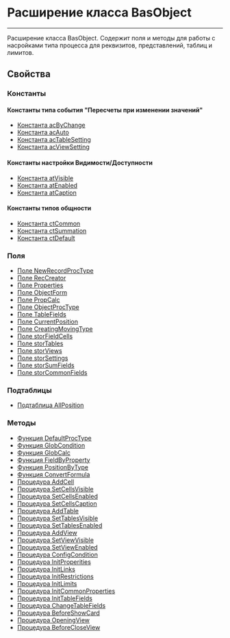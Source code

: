 ﻿---
Link: CMP.Rec.extBasObject
---

<!--- Навигация
[Имя проекта](#)
-->

# Расширение класса BasObject
---
Расширение класса BasObject. Содержит поля и методы для работы с насройками типа процесса для реквизитов, представлений, таблиц и лимитов.

<!---
## Примеры
-->

## Свойства

<!--
### Типы
* [Тип 1](#)
-->

### Константы
#### Константы типа cобытия "Пересчеты при изменении значений"
* [Константа acByChange](topic:.Custom.CMPClasses.Rec.extBasObject.acByChange)
* [Константа acAuto](topic:.Custom.CMPClasses.Rec.extBasObject.acAuto)
* [Константа acTableSetting](topic:.Custom.CMPClasses.Rec.extBasObject.acTableSetting)
* [Константа acViewSetting](topic:.Custom.CMPClasses.Rec.extBasObject.acViewSetting)

#### Константы настройки Видимости/Доступности
* [Константа atVisible](topic:.Custom.CMPClasses.Rec.extBasObject.atVisible)
* [Константа atEnabled](topic:.Custom.CMPClasses.Rec.extBasObject.atEnabled)
* [Константа atCaption](topic:.Custom.CMPClasses.Rec.extBasObject.atCaption)

#### Константы типов общности
* [Константа ctCommon](topic:.Custom.CMPClasses.Rec.extBasObject.ctCommon)
* [Константа ctSummation](topic:.Custom.CMPClasses.Rec.extBasObject.ctSummation)
* [Константа ctDefault](topic:.Custom.CMPClasses.Rec.extBasObject.ctDefault)


### Поля
* [Поле NewRecordProcType](topic:.Custom.CMPClasses.Rec.extBasObject.NewRecordProcType)
* [Поле RecCreator](topic:.Custom.CMPClasses.Rec.extBasObject.RecCreator)
* [Поле Properties](topic:.Custom.CMPClasses.Rec.extBasObject.Properties)
* [Поле ObjectForm](topic:.Custom.CMPClasses.Rec.extBasObject.ObjectForm)
* [Поле PropCalc](topic:.Custom.CMPClasses.Rec.extBasObject.PropCalc)
* [Поле ObjectProcType](topic:.Custom.CMPClasses.Rec.extBasObject.ObjectProcType)
* [Поле TableFields](topic:.Custom.CMPClasses.Rec.extBasObject.TableFields)
* [Поле CurrentPosition](topic:.Custom.CMPClasses.Rec.extBasObject.CurrentPosition)
* [Поле CreatingMovingType](topic:.Custom.CMPClasses.Rec.extBasObject.CreatingMovingType)
* [Поле storFieldCells](topic:.Custom.CMPClasses.Rec.extBasObject.storFieldCells)
* [Поле storTables](topic:.Custom.CMPClasses.Rec.extBasObject.storTables)
* [Поле storViews](topic:.Custom.CMPClasses.Rec.extBasObject.storViews)
* [Поле storSettings](topic:.Custom.CMPClasses.Rec.extBasObject.storSettings)
* [Поле storSumFields](topic:.Custom.CMPClasses.Rec.extBasObject.storSumFields)
* [Поле storCommonFields](topic:.Custom.CMPClasses.Rec.extBasObject.storCommonFields)

### Подтаблицы
* [Подтаблица AllPosition](topic:.Custom.CMPClasses.Rec.extBasObject.AllPosition)

### Методы
* [Функция DefaultProcType](topic:.Custom.CMPClasses.Rec.extBasObject.DefaultProcType)
* [Функция GlobCondition](topic:.Custom.CMPClasses.Rec.extBasObject.GlobCondition)
* [Функция GlobCalc](topic:.Custom.CMPClasses.Rec.extBasObject.GlobCalc)
* [Функция FieldByProperty](topic:.Custom.CMPClasses.Rec.extBasObject.FieldByProperty)
* [Функция PositionByType](topic:.Custom.CMPClasses.Rec.extBasObject.PositionByType)
* [Функция ConvertFormula](topic:.Custom.CMPClasses.Rec.extBasObject.ConvertFormula)
* [Процедура AddCell](topic:.Custom.CMPClasses.Rec.extBasObject.AddCell)
* [Процедура SetCellsVisible](topic:.Custom.CMPClasses.Rec.extBasObject.SetCellsVisible)
* [Процедура SetCellsEnabled](topic:.Custom.CMPClasses.Rec.extBasObject.SetCellsEnabled)
* [Процедура SetCellsCaption](topic:.Custom.CMPClasses.Rec.extBasObject.SetCellsCaption)
* [Процедура AddTable](topic:.Custom.CMPClasses.Rec.extBasObject.AddTable)
* [Процедура SetTablesVisible](topic:.Custom.CMPClasses.Rec.extBasObject.SetTablesVisible)
* [Процедура SetTablesEnabled](topic:.Custom.CMPClasses.Rec.extBasObject.SetTablesEnabled)
* [Процедура AddView](topic:.Custom.CMPClasses.Rec.extBasObject.AddView)
* [Процедура SetViewVisible](topic:.Custom.CMPClasses.Rec.extBasObject.SetViewVisible)
* [Процедура SetViewEnabled](topic:.Custom.CMPClasses.Rec.extBasObject.SetViewEnabled)
* [Процедура ConfigCondition](topic:.Custom.CMPClasses.Rec.extBasObject.ConfigCondition)
* [Процедура InitProperities](topic:.Custom.CMPClasses.Rec.extBasObject.InitProperities)
* [Процедура InitLinks](topic:.Custom.CMPClasses.Rec.extBasObject.InitLinks)
* [Процедура InitRestrictions](topic:.Custom.CMPClasses.Rec.extBasObject.InitRestrictions)
* [Процедура InitLimits](topic:.Custom.CMPClasses.Rec.extBasObject.InitLimits)
* [Процедура InitCommonProperties](topic:.Custom.CMPClasses.Rec.extBasObject.InitCommonProperties)
* [Процедура InitTableFields](topic:.Custom.CMPClasses.Rec.extBasObject.InitTableFields)
* [Процедура ChangeTableFields](topic:.Custom.CMPClasses.Rec.extBasObject.ChangeTableFields)
* [Процедура BeforeShowCard](topic:.Custom.CMPClasses.Rec.extBasObject.BeforeShowCard)
* [Процедура OpeningView](topic:.Custom.CMPClasses.Rec.extBasObject.OpeningView)
* [Процедура BeforeCloseView](topic:.Custom.CMPClasses.Rec.extBasObject.BeforeCloseView)